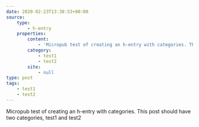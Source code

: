 ```yaml
---
date: 2020-02-23T13:38:53+00:00
source:
    type:
        - h-entry
    properties:
        content:
            - 'Micropub test of creating an h-entry with categories. This post should have two categories, test1 and test2'
        category:
            - test1
            - test2
        site:
            - null
type: post
tags:
    - test1
    - test2
---
```

Micropub test of creating an h-entry with categories. This post should have two categories, test1 and test2

